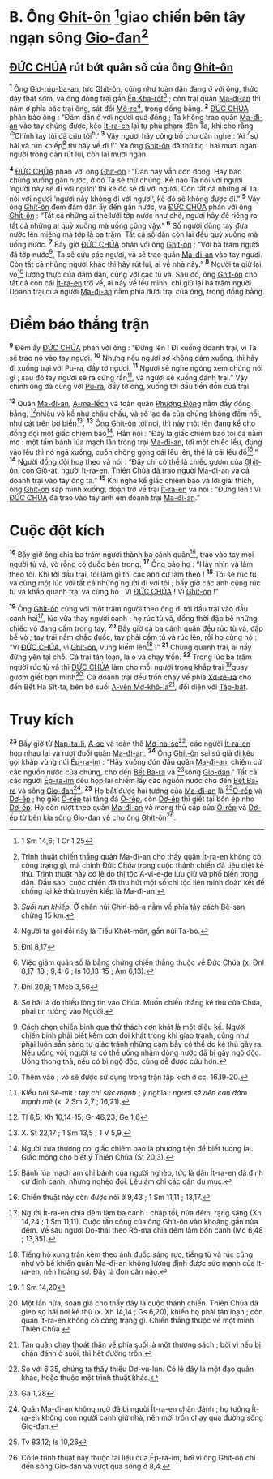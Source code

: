 # B. Ông [Ghít-ôn]() [^1@-407f548a-8217-413e-86e8-452ae7311dde]giao chiến bên tây ngạn sông [Gio-đan]()[^1-407f548a-8217-413e-86e8-452ae7311dde]

## [ĐỨC CHÚA]() rút bớt quân số của ông [Ghít-ôn]()
<sup><b>1</b></sup> Ông [Giơ-rúp-ba-an](), tức [Ghít-ôn](), cũng như toàn dân đang ở với ông, thức dậy thật sớm, và ông đóng trại gần [Ên Kha-rốt]()[^2-407f548a-8217-413e-86e8-452ae7311dde] ; còn trại quân [Ma-đi-an]() thì nằm ở phía bắc trại ông, sát đồi [Mô-re]()[^3-407f548a-8217-413e-86e8-452ae7311dde], trong đồng bằng. <sup><b>2</b></sup> [ĐỨC CHÚA]() phán bảo ông : “Đám dân ở với ngươi quá đông ; Ta không trao quân [Ma-đi-an]() vào tay chúng được, kẻo [Ít-ra-en]() lại tự phụ phạm đến Ta, khi cho rằng ‘[^2@-407f548a-8217-413e-86e8-452ae7311dde]Chính tay tôi đã cứu tôi[^4-407f548a-8217-413e-86e8-452ae7311dde].’ <sup><b>3</b></sup> Vậy ngươi hãy công bố cho dân nghe : ‘Ai [^3@-407f548a-8217-413e-86e8-452ae7311dde]sợ hãi và run khiếp[^5-407f548a-8217-413e-86e8-452ae7311dde] thì hãy về đi !’” Và ông [Ghít-ôn]() đã thử họ : hai mươi ngàn người trong dân rút lui, còn lại mười ngàn.

<sup><b>4</b></sup> [ĐỨC CHÚA]() phán với ông [Ghít-ôn]() : “Dân này vẫn còn đông. Hãy bảo chúng xuống gần nước, ở đó Ta sẽ thử chúng. Kẻ nào Ta nói với ngươi ‘người này sẽ đi với ngươi’ thì kẻ đó sẽ đi với ngươi. Còn tất cả những ai Ta nói với ngươi ‘người này không đi với ngươi’, kẻ đó sẽ không được đi.” <sup><b>5</b></sup> Vậy ông [Ghít-ôn]() đem đám dân ấy đến gần nước, và [ĐỨC CHÚA]() phán với ông [Ghít-ôn]() : “Tất cả những ai thè lưỡi tớp nước như chó, ngươi hãy để riêng ra, tất cả những ai quỳ xuống mà uống cũng vậy.” <sup><b>6</b></sup> Số người dùng tay đưa nước lên miệng mà tớp là ba trăm. Tất cả số dân còn lại đều quỳ xuống mà uống nước. <sup><b>7</b></sup> Bấy giờ [ĐỨC CHÚA]() phán với ông [Ghít-ôn]() : “Với ba trăm người đã tớp nước[^6-407f548a-8217-413e-86e8-452ae7311dde], Ta sẽ cứu các ngươi, và sẽ trao quân [Ma-đi-an]() vào tay ngươi. Còn tất cả những người khác thì hãy rút lui, ai về nhà nấy.” <sup><b>8</b></sup> Người ta giữ lại vò[^7-407f548a-8217-413e-86e8-452ae7311dde] lương thực của đám dân, cùng với các tù và. Sau đó, ông [Ghít-ôn]() cho tất cả con cái [Ít-ra-en]() trở về, ai nấy về lều mình, chỉ giữ lại ba trăm người. Doanh trại của người [Ma-đi-an]() nằm phía dưới trại của ông, trong đồng bằng.


# Điềm báo thắng trận
<sup><b>9</b></sup> Đêm ấy [ĐỨC CHÚA]() phán với ông : “Đứng lên ! Đi xuống doanh trại, vì Ta sẽ trao nó vào tay ngươi. <sup><b>10</b></sup> Nhưng nếu ngươi sợ không dám xuống, thì hãy đi xuống trại với [Pu-ra](), đầy tớ ngươi. <sup><b>11</b></sup> Ngươi sẽ nghe ngóng xem chúng nói gì ; sau đó tay ngươi sẽ ra cứng rắn[^8-407f548a-8217-413e-86e8-452ae7311dde], và ngươi sẽ xuống đánh trại.” Vậy chính ông đã cùng với [Pu-ra](), đầy tớ ông, xuống tới đầu tiền đồn của trại.

<sup><b>12</b></sup> Quân [Ma-đi-an](), [A-ma-lếch]() và toàn quân [Phương Đông]() nằm đầy đồng bằng, [^4@-407f548a-8217-413e-86e8-452ae7311dde]nhiều vô kể như châu chấu, và số lạc đà của chúng không đếm nổi, như cát trên bờ biển[^9-407f548a-8217-413e-86e8-452ae7311dde]. <sup><b>13</b></sup> Ông [Ghít-ôn]() tới nơi, thì này một tên đang kể cho đồng đội một giấc chiêm bao[^10-407f548a-8217-413e-86e8-452ae7311dde]. Hắn nói : “Đây là giấc chiêm bao tôi đã nằm mơ : một tấm bánh lúa mạch lăn trong trại [Ma-đi-an](), tới một chiếc lều, đụng vào lều thì nó ngã xuống, cuốn chỏng gọng cái lều lên, thế là cái lều đổ[^11-407f548a-8217-413e-86e8-452ae7311dde].” <sup><b>14</b></sup> Người đồng đội hoạ theo và nói : “Đây chỉ có thể là chiếc gươm của [Ghít-ôn](), con [Giô-át](), người [Ít-ra-en](). Thiên Chúa đã trao người [Ma-đi-an]() và cả doanh trại vào tay ông ta.” <sup><b>15</b></sup> Khi nghe kể giấc chiêm bao và lời giải thích, ông [Ghít-ôn]() sấp mình xuống, đoạn trở về trại [Ít-ra-en]() và nói : “Đứng lên ! Vì [ĐỨC CHÚA]() đã trao vào tay anh em doanh trại [Ma-đi-an]().”


# Cuộc đột kích
<sup><b>16</b></sup> Bấy giờ ông chia ba trăm người thành ba cánh quân[^12-407f548a-8217-413e-86e8-452ae7311dde], trao vào tay mọi người tù và, vò rỗng có đuốc bên trong. <sup><b>17</b></sup> Ông bảo họ : “Hãy nhìn và làm theo tôi. Khi tới đầu trại, tôi làm gì thì các anh cứ làm theo ! <sup><b>18</b></sup> Tôi sẽ rúc tù và cùng một lúc với tất cả những người đi với tôi ; bấy giờ các anh cũng rúc tù và khắp quanh trại và cùng hô : Vì [ĐỨC CHÚA]() ! Vì [Ghít-ôn]() !”

<sup><b>19</b></sup> Ông [Ghít-ôn]() cùng với một trăm người theo ông đi tới đầu trại vào đầu canh hai[^13-407f548a-8217-413e-86e8-452ae7311dde], lúc vừa thay người canh ; họ rúc tù và, đồng thời đập bể những chiếc vò đang cầm trong tay. <sup><b>20</b></sup> Bấy giờ cả ba cánh quân đều rúc tù và, đập bể vò ; tay trái nắm chắc đuốc, tay phải cầm tù và rúc lên, rồi họ cùng hô : “Vì [ĐỨC CHÚA](), vì [Ghít-ôn](), vung kiếm lên[^14-407f548a-8217-413e-86e8-452ae7311dde] !” <sup><b>21</b></sup> Chung quanh trại, ai nấy đứng yên tại chỗ. Cả trại tán loạn, la ó và chạy trốn. <sup><b>22</b></sup> Trong lúc ba trăm người rúc tù và thì [ĐỨC CHÚA]() làm cho mỗi người trong khắp trại [^5@-407f548a-8217-413e-86e8-452ae7311dde]quay gươm giết bạn mình[^15-407f548a-8217-413e-86e8-452ae7311dde]. Cả doanh trại đều trốn chạy về phía [Xơ-rê-ra]() cho đến Bết Ha Sít-ta, bên bờ suối [A-vên Mơ-khô-la]()[^16-407f548a-8217-413e-86e8-452ae7311dde], đối diện với [Táp-bát]().


# Truy kích
<sup><b>23</b></sup> Bấy giờ từ [Náp-ta-li](), [A-se]() và toàn thể [Mơ-na-se]()[^17-407f548a-8217-413e-86e8-452ae7311dde], các người [Ít-ra-en]() họp nhau lại và rượt đuổi quân [Ma-đi-an](). <sup><b>24</b></sup> Ông [Ghít-ôn]() sai sứ giả đi kêu gọi khắp vùng núi [Ép-ra-im]() : “Hãy xuống đón đầu quân [Ma-đi-an](), chiếm cứ các nguồn nước của chúng, cho đến [Bết Ba-ra]() và [^6@-407f548a-8217-413e-86e8-452ae7311dde]sông [Gio-đan]().” Tất cả các người [Ép-ra-im]() đều họp lại chiếm lấy các nguồn nước cho đến [Bết Ba-ra]() và sông [Gio-đan]()[^18-407f548a-8217-413e-86e8-452ae7311dde]. <sup><b>25</b></sup> Họ bắt được hai tướng của [Ma-đi-an]() là [^7@-407f548a-8217-413e-86e8-452ae7311dde][Ô-rếp]() và [Dơ-ếp]() ; họ giết [Ô-rếp]() tại tảng đá [Ô-rếp](), còn [Dơ-ếp]() thì giết tại bồn ép nho [Dơ-ếp](). Họ còn rượt theo quân [Ma-đi-an]() và mang thủ cấp của [Ô-rếp]() và [Dơ-ếp]() từ bên kia sông [Gio-đan]() về cho ông [Ghít-ôn]()[^19-407f548a-8217-413e-86e8-452ae7311dde].

[^1-407f548a-8217-413e-86e8-452ae7311dde]: Trình thuật chiến thắng quân Ma-đi-an cho thấy quân Ít-ra-en không có công trạng gì, mà chính Đức Chúa trong cuộc thánh chiến đã tiêu diệt kẻ thù. Trình thuật này có lẽ do thị tộc A-vi-e-de lưu giữ và phổ biến trong dân. Dầu sao, cuộc chiến đã thu hút một số chi tộc liên minh đoàn kết để chống lại kẻ thù truyền kiếp là Ma-đi-an.
[^2-407f548a-8217-413e-86e8-452ae7311dde]: *Suối run khiếp*. Ở chân núi Ghin-bô-a nằm về phía tây cách Bê-san chừng 15 km.
[^3-407f548a-8217-413e-86e8-452ae7311dde]: Người ta gọi đồi này là Tiểu Khét-môn, gần núi Ta-bo.
[^4-407f548a-8217-413e-86e8-452ae7311dde]: Việc giảm quân số là bằng chứng chiến thắng thuộc về Đức Chúa (x. Đnl 8,17-18 ; 9,4-6 ; Is 10,13-15 ; Am 6,13).
[^5-407f548a-8217-413e-86e8-452ae7311dde]: Sợ hãi là do thiếu lòng tin vào Chúa. Muốn chiến thắng kẻ thù của Chúa, phải tin tưởng vào Người.
[^6-407f548a-8217-413e-86e8-452ae7311dde]: Cách chọn chiến binh qua thử thách cơn khát là một diệu kế. Người chiến binh phải biết kềm cơn đói khát trong khi giao tranh, cũng như phải luôn sẵn sàng tự giác tránh những cạm bẫy có thể do kẻ thù gây ra. Nếu uống vội, người ta có thể uống nhằm dòng nước đã bị gây ngộ độc. Uống thong thả, nếu có bị ngộ độc, cũng dễ được cứu hơn.
[^7-407f548a-8217-413e-86e8-452ae7311dde]: Thêm vào ; *vò* sẽ được sử dụng trong trận tập kích ở cc. 16.19-20.
[^8-407f548a-8217-413e-86e8-452ae7311dde]: Kiểu nói Sê-mít : *tay chỉ sức mạnh* ; ý nghĩa : *ngươi sẽ nên can đảm mạnh mẽ* (x. 2 Sm 2,7 ; 16,21).
[^9-407f548a-8217-413e-86e8-452ae7311dde]: X. St 22,17 ; 1 Sm 13,5 ; 1 V 5,9.
[^10-407f548a-8217-413e-86e8-452ae7311dde]: Người xưa thường coi giấc chiêm bao là phương tiện để biết tương lai. Giấc mộng cho biết ý Thiên Chúa (St 20,3).
[^11-407f548a-8217-413e-86e8-452ae7311dde]: Bánh lúa mạch ám chỉ bánh của người nghèo, tức là dân Ít-ra-en đã định cư định canh, nhưng nghèo đói. Lều ám chỉ các dân du mục.
[^12-407f548a-8217-413e-86e8-452ae7311dde]: Chiến thuật này còn được nói ở 9,43 ; 1 Sm 11,11 ; 13,17.
[^13-407f548a-8217-413e-86e8-452ae7311dde]: Người Ít-ra-en chia đêm làm ba canh : chập tối, nửa đêm, rạng sáng (Xh 14,24 ; 1 Sm 11,11). Cuộc tấn công của ông Ghít-ôn vào khoảng gần nửa đêm. Về sau người Do-thái theo Rô-ma chia đêm làm bốn canh (Mc 6,48 ; 13,35).
[^14-407f548a-8217-413e-86e8-452ae7311dde]: Tiếng hò xung trận kèm theo ánh đuốc sáng rực, tiếng tù và rúc cũng như vò bể khiến quân Ma-đi-an không lượng định được sức mạnh của Ít-ra-en, nên hoảng sợ. Đây là đòn cân não.
[^15-407f548a-8217-413e-86e8-452ae7311dde]: Một lần nữa, soạn giả cho thấy đây là cuộc thánh chiến. Thiên Chúa đã gieo sợ hãi nơi kẻ thù (x. Xh 14,14 ; Gs 6,20), khiến họ phải tán loạn ; còn quân Ít-ra-en không có công trạng gì. Chiến thắng thuộc về một mình Thiên Chúa.
[^16-407f548a-8217-413e-86e8-452ae7311dde]: Tàn quân chạy thoát thân về phía suối là một thượng sách ; bởi vì nếu bị chặn đánh ở suối, thì hết đường trốn.
[^17-407f548a-8217-413e-86e8-452ae7311dde]: So với 6,35, chúng ta thấy thiếu Dơ-vu-lun. Có lẽ đây là một đạo quân khác, hoặc thuộc một trình thuật khác.
[^18-407f548a-8217-413e-86e8-452ae7311dde]: Quân Ma-đi-an không ngờ đã bị người Ít-ra-en chận đánh ; họ tưởng Ít-ra-en không còn người canh giữ nhà, nên mới trốn chạy qua đường sông Gio-đan.
[^19-407f548a-8217-413e-86e8-452ae7311dde]: Có lẽ trình thuật này thuộc tài liệu của Ép-ra-im, bởi vì ông Ghít-ôn chỉ đến sông Gio-đan và vượt qua sông ở 8,4.
[^1@-407f548a-8217-413e-86e8-452ae7311dde]: 1 Sm 14,6; 1 Cr 1,25
[^2@-407f548a-8217-413e-86e8-452ae7311dde]: Đnl 8,17
[^3@-407f548a-8217-413e-86e8-452ae7311dde]: Đnl 20,8; 1 Mcb 3,56
[^4@-407f548a-8217-413e-86e8-452ae7311dde]: Tl 6,5; Xh 10,14-15; Gr 46,23; Ge 1,6
[^5@-407f548a-8217-413e-86e8-452ae7311dde]: 1 Sm 14,20
[^6@-407f548a-8217-413e-86e8-452ae7311dde]: Ga 1,28
[^7@-407f548a-8217-413e-86e8-452ae7311dde]: Tv 83,12; Is 10,26